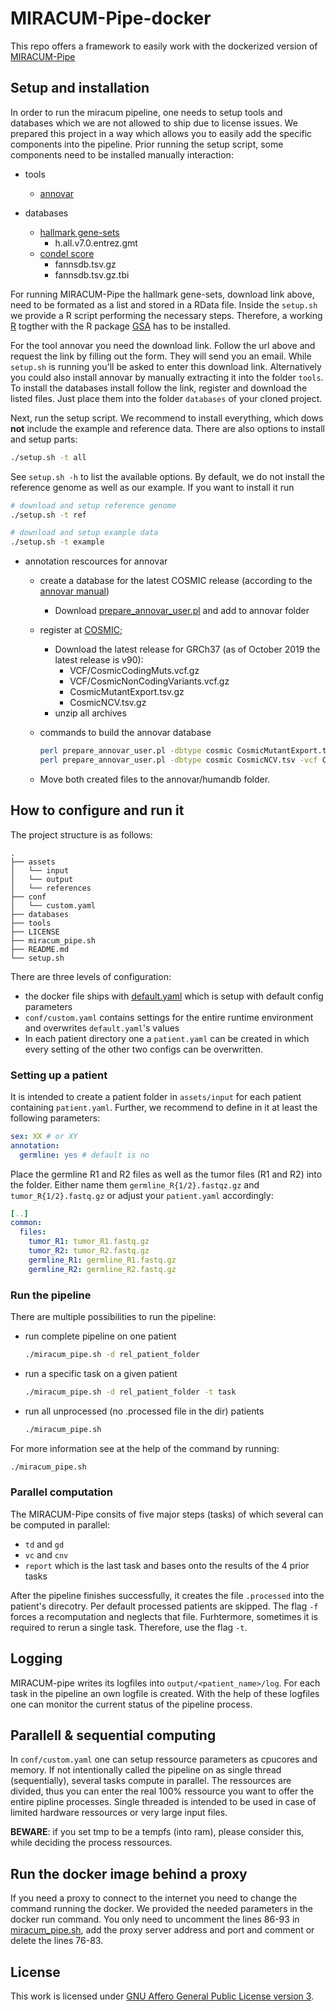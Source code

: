 # MIRACUM-Pipe-docker

This repo offers a framework to easily work with the dockerized version of [MIRACUM-Pipe](https://github.com/AG-Boerries/MIRACUM-Pipe)

## Setup and installation

In order to run the miracum pipeline, one needs to setup tools and databases which we are not allowed to ship due to license issues.
We prepared this project in a way which allows you to easily add the specific components into the pipeline.
Prior running the setup script, some components need to be installed manually interaction:

- tools
  - [annovar](http://download.openbioinformatics.org/annovar_download_form.php)

- databases
  - [hallmark gene-sets](http://software.broadinstitute.org/gsea/msigdb/)
    - h.all.v7.0.entrez.gmt
  - [condel score](https://bbglab.irbbarcelona.org/fannsdb/)
    - fannsdb.tsv.gz
    - fannsdb.tsv.gz.tbi

For running MIRACUM-Pipe the hallmark gene-sets, download link above, need to be formated as a list and stored in a RData file. Inside the `setup.sh` we provide a R script performing the necessary steps. Therefore, a working [R](https://cran.r-project.org/web/packages/GSA/index.html) togther with the R package [GSA](https://cran.r-project.org/web/packages/GSA/index.html) has to be installed.

For the tool annovar you need the download link. Follow the url above and request the link by filling out the form. They will send you an email.
While `setup.sh` is running you'll be asked to enter this download link. Alternatively you could also install annovar by manually extracting it into the folder `tools`.
To install the databases install follow the link, register and download the listed files. Just place them into the folder `databases` of your cloned project.

Next, run the setup script. We recommend to install everything, which dows **not** include the example and reference data. There are also options to install and setup parts:

```bash
./setup.sh -t all
```

See `setup.sh -h` to list the available options. By default, we do not install the reference genome as well as our example. If you want to install it run

```bash
# download and setup reference genome
./setup.sh -t ref

# download and setup example data
./setup.sh -t example
```

- annotation rescources for annovar
  - create a database for the latest COSMIC release (according to the [annovar manual](http://annovar.openbioinformatics.org/en/latest/user-guide/filter/#cosmic-annotations))
    - Download [prepare_annovar_user.pl](http://www.openbioinformatics.org/annovar/download/prepare_annovar_user.pl) and add to annovar folder
  - register at [COSMIC](https://cancer.sanger.ac.uk/cosmic);
    - Download the latest release for GRCh37 (as of October 2019 the latest release is v90):
      - VCF/CosmicCodingMuts.vcf.gz
      - VCF/CosmicNonCodingVariants.vcf.gz
      - CosmicMutantExport.tsv.gz
      - CosmicNCV.tsv.gz
    - unzip all archives
  - commands to build the annovar database
  
    ```bash
    perl prepare_annovar_user.pl -dbtype cosmic CosmicMutantExport.tsv -vcf CosmicCodingMuts.vcf > hg19_cosmic_coding.txt
    perl prepare_annovar_user.pl -dbtype cosmic CosmicNCV.tsv -vcf CosmicNonCodingVariants.vcf > hg19_cosmic_noncoding.txt
    ```

  - Move both created files to the annovar/humandb folder.

## How to configure and run it

The project structure is as follows:

```shell
.
├── assets
│   └── input
│   └── output
│   └── references
├── conf
│   └── custom.yaml
├── databases
├── tools
├── LICENSE
├── miracum_pipe.sh
├── README.md
└── setup.sh
```

There are three levels of configuration:

- the docker file ships with [default.yaml](https://github.com/AG-Boerries/MIRACUM-Pipe/blob/master/conf/default.yaml) which is setup with default config parameters
- `conf/custom.yaml` contains settings for the entire runtime environment and overwrites `default.yaml`'s values
- In each patient directory one a `patient.yaml` can be created in which every setting of the other two configs can be overwritten.

### Setting up a patient

It is intended to create a patient folder in `assets/input` for each patient containing `patient.yaml`. Further, we recommend to define in it at least the following parameters:

```yaml
sex: XX # or XY
annotation:
  germline: yes # default is no
```

Place the germline R1 and R2 files as well as the tumor files (R1 and R2) into the folder. Either name them `germline_R{1/2}.fastqz.gz` and `tumor_R{1/2}.fastq.gz` or adjust your `patient.yaml` accordingly:

```yaml
[..]
common:
  files:
    tumor_R1: tumor_R1.fastq.gz
    tumor_R2: tumor_R2.fastq.gz
    germline_R1: germline_R1.fastq.gz
    germline_R2: germline_R2.fastq.gz
```

### Run the pipeline

There are multiple possibilities to run the pipeline:

- run complete pipeline on one patient
  
  ```bash
  ./miracum_pipe.sh -d rel_patient_folder
  ```

- run a specific task on a given patient
  
  ```bash
  ./miracum_pipe.sh -d rel_patient_folder -t task
  ```

- run all unprocessed (no .processed file in the dir) patients
  
  ```bash
  ./miracum_pipe.sh
  ```

For more information see at the help of the command by running:

```bash
./miracum_pipe.sh
```

### Parallel computation

The MIRACUM-Pipe consits of five major steps (tasks) of which several can be computed in parallel:

- `td` and `gd`
- `vc` and `cnv`
- `report` which is the last task and bases onto the results of the 4 prior tasks

After the pipeline finishes successfully, it creates the file `.processed` into the patient's direcotry. Per default processed patients are skipped.
The flag `-f` forces a recomputation and neglects that file. Furhtermore, sometimes it is required to rerun a single task. Therefore, use the flag `-t`.

## Logging

MIRACUM-pipe writes its logfiles into `output/<patient_name>/log`. For each task in the pipeline an own logfile is created. With the help of these logfiles one can monitor the current status of the pipeline process.

## Parallell & sequential computing

In `conf/custom.yaml` one can setup ressource parameters as cpucores and memory. If not intentionally called the pipeline on as single thread (sequentially), several tasks compute in parallel. The ressources are divided, thus you can enter the real 100% ressource you want to offer the entire pipline processes. Single threaded is intended to be used in case of limited hardware ressources or very large input files.

**BEWARE**: if you set tmp to be a tempfs (into ram), please consider this, while deciding the process ressources.

## Run the docker image behind a proxy

If you need a proxy to connect to the internet you need to change the command running the docker. We provided the needed parameters in the docker run command. You only need to uncomment the lines 86-93 in [miracum_pipe.sh](https://github.com/AG-Boerries/MIRACUM-Pipe-docker/blob/master/miracum_pipe.sh), add the proxy server address and port and comment or delete the lines 76-83.

## License

This work is licensed under [GNU Affero General Public License version 3](https://opensource.org/licenses/AGPL-3.0).
